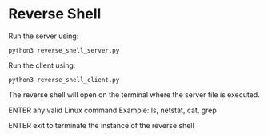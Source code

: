# Reverse Shell

Run the server using:

    python3 reverse_shell_server.py

Run the client using:

    python3 reverse_shell_client.py

The reverse shell will open on the terminal where the server file is executed.

ENTER any valid Linux command
Example: ls, netstat, cat, grep

ENTER exit to terminate the instance of the reverse shell
